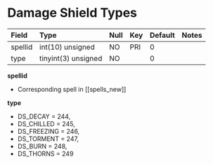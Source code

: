 # Damage Shield Types

| **Field** | **Type** | **Null** | **Key** | **Default** | **Notes** |
| :--- | :--- | :--- | :--- | :--- | :--- |
| spellid | int(10) unsigned | NO | PRI | 0 |  |
| type | tinyint(3) unsigned | NO |  | 0 |  |

**spellid**

* Corresponding spell in [[spells_new]]

**type**

* DS_DECAY = 244,
* DS_CHILLED = 245,
* DS_FREEZING = 246,
* DS_TORMENT = 247,
* DS_BURN = 248,
* DS_THORNS = 249

